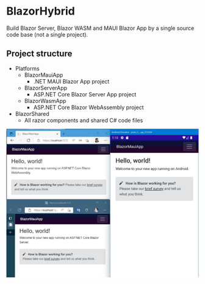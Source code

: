 # BlazorHybrid
Build Blazor Server, Blazor WASM and MAUI Blazor App by a single source code base (not a single project).

## Project structure

- Platforms
  - BlazorMauiApp
    - .NET MAUI Blazor App project
  - BlazorServerApp
    - ASP.NET Core Blazor Server App project
  - BlazorWasmApp
    - ASP.NET Core Blazor WebAssembly project
- BlazorShared
  - All razor components and shared C# code files
  
 ![](images/app.jfif)
